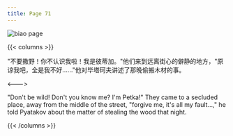 ```yaml
---
title: Page 71
---
```


![biao page](./../../images/biao/seifert0726_biao_0065_071.jpg)

{{< columns >}}

"不要撒野！你不认识我啦！我是彼蒂加。"他们来到远离街心的僻静的地方，"原谅我吧，全是我不好......"他对毕塔珂夫讲述了那晚偷搬木材的事。

<--->

"Don't be wild! Don't you know me? I'm Petka!" They came to a secluded place, away from the middle of the street, "forgive me, it\'s all my fault...," he told Pyatakov about the matter of stealing the wood that night.

{{< /columns >}}
